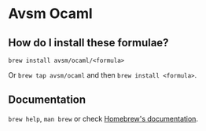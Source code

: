 # Avsm Ocaml

## How do I install these formulae?

`brew install avsm/ocaml/<formula>`

Or `brew tap avsm/ocaml` and then `brew install <formula>`.

## Documentation

`brew help`, `man brew` or check [Homebrew's documentation](https://docs.brew.sh).
